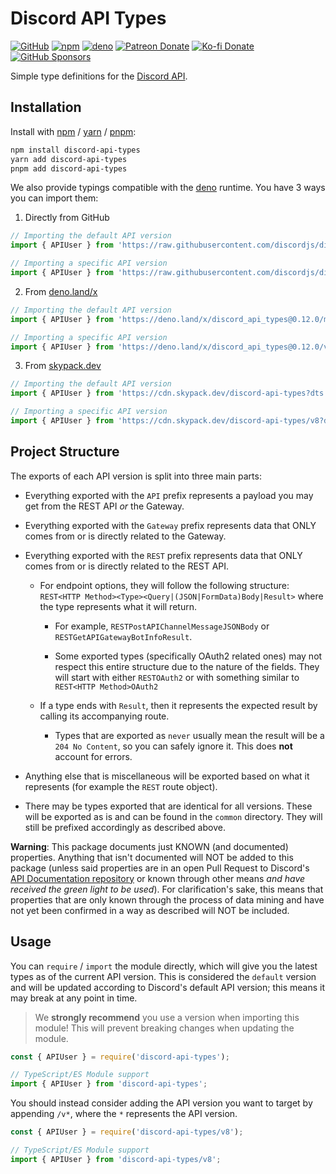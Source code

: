 # Discord API Types

[![GitHub](https://img.shields.io/github/license/discordjs/discord-api-types)](https://github.com/discordjs/discord-api-types/blob/main/LICENSE.md)
[![npm](https://img.shields.io/npm/v/discord-api-types?color=crimson&logo=npm)](https://www.npmjs.com/package/discord-api-types)
[![deno](https://img.shields.io/npm/v/discord-api-types?color=blue&label=deno&logo=deno)](https://deno.land/x/discord_api_types)
[![Patreon Donate](https://img.shields.io/badge/patreon-donate-brightgreen.svg?label=Donate%20with%20Patreon&logo=patreon&colorB=F96854&link=https://www.patreon.com/vladfrangu)](https://www.patreon.com/vladfrangu)
[![Ko-fi Donate](https://img.shields.io/badge/kofi-donate-brightgreen.svg?label=Donate%20with%20Ko-fi&logo=ko-fi&colorB=F16061&link=https://ko-fi.com/wolfgalvlad&logoColor=FFFFFF)](https://ko-fi.com/wolfgalvlad)
[![GitHub Sponsors](https://img.shields.io/badge/patreon-donate-brightgreen.svg?label=Sponsor%20through%20GitHub&logo=github&colorB=F96854&link=https://github.com/sponsors/vladfrangu)](https://github.com/sponsors/vladfrangu)

Simple type definitions for the [Discord API](https://discord.com/developers/docs/intro).

## Installation

Install with [npm](https://www.npmjs.com/) / [yarn](https://yarnpkg.com) / [pnpm](https://pnpm.js.org/):

```sh
npm install discord-api-types
yarn add discord-api-types
pnpm add discord-api-types
```

We also provide typings compatible with the [deno](https://deno.land/) runtime. You have 3 ways you can import them:

1. Directly from GitHub

```ts
// Importing the default API version
import { APIUser } from 'https://raw.githubusercontent.com/discordjs/discord-api-types/main/deno/mod.ts';

// Importing a specific API version
import { APIUser } from 'https://raw.githubusercontent.com/discordjs/discord-api-types/main/deno/v8/mod.ts';
```

2. From [deno.land/x](https://deno.land/x)

```ts
// Importing the default API version
import { APIUser } from 'https://deno.land/x/discord_api_types@0.12.0/mod.ts';

// Importing a specific API version
import { APIUser } from 'https://deno.land/x/discord_api_types@0.12.0/v8/mod.ts';
```

3. From [skypack.dev](https://www.skypack.dev/)

```ts
// Importing the default API version
import { APIUser } from 'https://cdn.skypack.dev/discord-api-types?dts';

// Importing a specific API version
import { APIUser } from 'https://cdn.skypack.dev/discord-api-types/v8?dts';
```

## Project Structure

The exports of each API version is split into three main parts:

- Everything exported with the `API` prefix represents a payload you may get from the REST API _or_ the Gateway.

- Everything exported with the `Gateway` prefix represents data that ONLY comes from or is directly related to the Gateway.

- Everything exported with the `REST` prefix represents data that ONLY comes from or is directly related to the REST API.

  - For endpoint options, they will follow the following structure: `REST<HTTP Method><Type><Query|(JSON|FormData)Body|Result>` where the type represents what it will return.

    - For example, `RESTPostAPIChannelMessageJSONBody` or `RESTGetAPIGatewayBotInfoResult`.

    - Some exported types (specifically OAuth2 related ones) may not respect this entire structure due to the nature of the fields. They will start with either `RESTOAuth2` or with something similar to `REST<HTTP Method>OAuth2`

  - If a type ends with `Result`, then it represents the expected result by calling its accompanying route.

    - Types that are exported as `never` usually mean the result will be a `204 No Content`, so you can safely ignore it. This does **not** account for errors.

- Anything else that is miscellaneous will be exported based on what it represents (for example the `REST` route object).

- There may be types exported that are identical for all versions. These will be exported as is and can be found in the `common` directory. They will still be prefixed accordingly as described above.

**Warning**: This package documents just KNOWN (and documented) properties. Anything that isn't documented will NOT be added to this package (unless said properties are in an open Pull Request to Discord's [API Documentation repository](https://github.com/discord/discord-api-docs) or known through other means _and have received the green light to be used_). For clarification's sake, this means that properties that are only known through the process of data mining and have not yet been confirmed in a way as described will NOT be included.

## Usage

You can `require` / `import` the module directly, which will give you the latest types as of the current API version. This is considered the `default` version and will be updated according to Discord's default API version; this means it may break at any point in time.

> We **strongly recommend** you use a version when importing this module! This will prevent breaking changes when updating the module.

```js
const { APIUser } = require('discord-api-types');
```

```ts
// TypeScript/ES Module support
import { APIUser } from 'discord-api-types';
```

You should instead consider adding the API version you want to target by appending `/v*`, where the `*` represents the API version.

```js
const { APIUser } = require('discord-api-types/v8');
```

```ts
// TypeScript/ES Module support
import { APIUser } from 'discord-api-types/v8';
```
